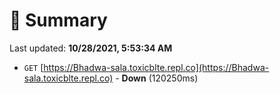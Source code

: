 # 📖 Summary
Last updated: **10/28/2021, 5:53:34 AM**

- `GET` [https://Bhadwa-sala.toxicblte.repl.co](https://Bhadwa-sala.toxicblte.repl.co) - **Down** (120250ms)
